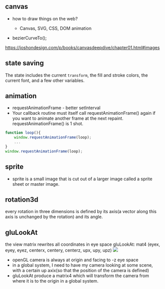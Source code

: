 ## canvas
- how to draw things on the web?
    -  Canvas, SVG, CSS, DOM animation

- bezierCurveTo();


https://joshondesign.com/p/books/canvasdeepdive/chapter01.html#images

## state saving
The state includes the current `transform`, the fill and stroke colors, the current font, and a few other variables. 

## animation
- requestAnimationFrame - better setInterval
- Your callback routine must itself call requestAnimationFrame() again if you want to animate another frame at the next repaint. requestAnimationFrame() is 1 shot.
```javascript
function loop(){
    window.requestAnimationFrame(loop);
    ...
}
window.requestAnimationFrame(loop);

```

## sprite
- sprite is a small image that is cut out of a larger image called a sprite sheet or master image.


## rotation3d
every rotation in three dimensions is defined by its axis(a vector along this axis is unchanged by the rotation) and its angle.

## gluLookAt
the view matrix rewrites all coordinates in eye space
gluLookAt: mat4 (eyex, eyey, eyez, centerx, centery, centerz, upx, upy, upz)
<img src = "./assets/gluLookAt.png"/>
- openGL camera is always at origin and facing to -z eye space
- in a global system, I need to have my camera looking at some scene, with a certain up axix(so that the position of the camera is defined)
- gluLookAt produce a matrix4 which will transform the camera from where it is to the origin in a global system.
